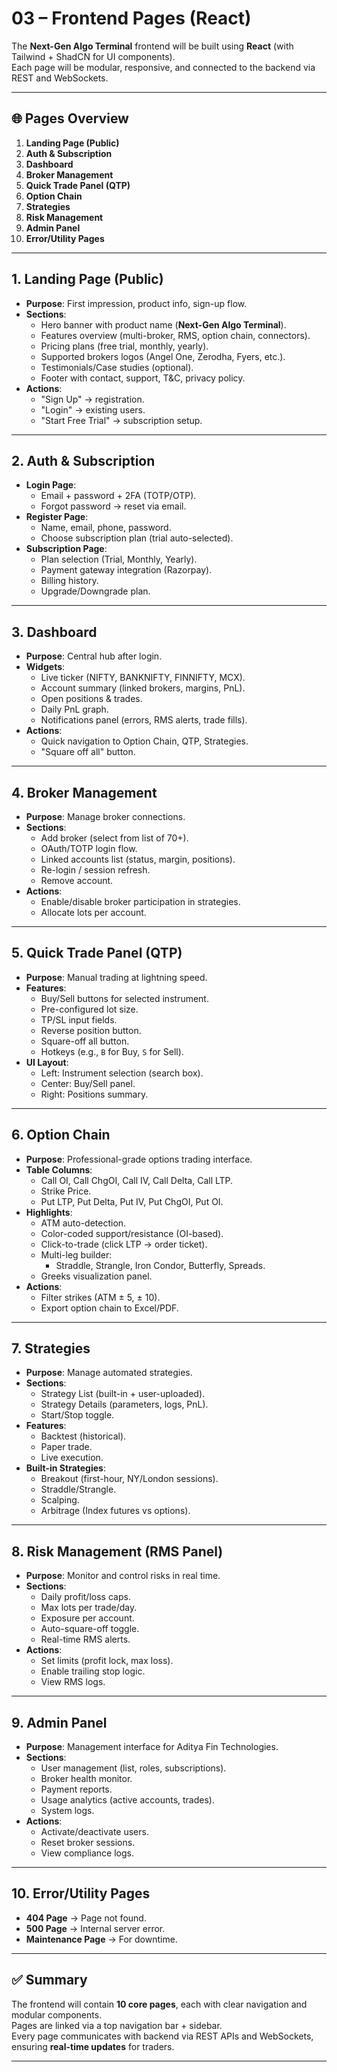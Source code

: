 # 03 – Frontend Pages (React)

The **Next-Gen Algo Terminal** frontend will be built using **React** (with Tailwind + ShadCN for UI components).  
Each page will be modular, responsive, and connected to the backend via REST and WebSockets.  

---

## 🌐 Pages Overview
1. **Landing Page (Public)**
2. **Auth & Subscription**
3. **Dashboard**
4. **Broker Management**
5. **Quick Trade Panel (QTP)**
6. **Option Chain**
7. **Strategies**
8. **Risk Management**
9. **Admin Panel**
10. **Error/Utility Pages**

---

## 1. Landing Page (Public)
- **Purpose**: First impression, product info, sign-up flow.  
- **Sections**:
  - Hero banner with product name (**Next-Gen Algo Terminal**).
  - Features overview (multi-broker, RMS, option chain, connectors).
  - Pricing plans (free trial, monthly, yearly).
  - Supported brokers logos (Angel One, Zerodha, Fyers, etc.).
  - Testimonials/Case studies (optional).
  - Footer with contact, support, T&C, privacy policy.
- **Actions**:
  - "Sign Up" → registration.
  - "Login" → existing users.
  - "Start Free Trial" → subscription setup.

---

## 2. Auth & Subscription
- **Login Page**:
  - Email + password + 2FA (TOTP/OTP).
  - Forgot password → reset via email.
- **Register Page**:
  - Name, email, phone, password.
  - Choose subscription plan (trial auto-selected).
- **Subscription Page**:
  - Plan selection (Trial, Monthly, Yearly).
  - Payment gateway integration (Razorpay).
  - Billing history.
  - Upgrade/Downgrade plan.

---

## 3. Dashboard
- **Purpose**: Central hub after login.  
- **Widgets**:
  - Live ticker (NIFTY, BANKNIFTY, FINNIFTY, MCX).
  - Account summary (linked brokers, margins, PnL).
  - Open positions & trades.
  - Daily PnL graph.
  - Notifications panel (errors, RMS alerts, trade fills).
- **Actions**:
  - Quick navigation to Option Chain, QTP, Strategies.
  - "Square off all" button.

---

## 4. Broker Management
- **Purpose**: Manage broker connections.  
- **Sections**:
  - Add broker (select from list of 70+).
  - OAuth/TOTP login flow.
  - Linked accounts list (status, margin, positions).
  - Re-login / session refresh.
  - Remove account.
- **Actions**:
  - Enable/disable broker participation in strategies.
  - Allocate lots per account.

---

## 5. Quick Trade Panel (QTP)
- **Purpose**: Manual trading at lightning speed.  
- **Features**:
  - Buy/Sell buttons for selected instrument.
  - Pre-configured lot size.
  - TP/SL input fields.
  - Reverse position button.
  - Square-off all button.
  - Hotkeys (e.g., `B` for Buy, `S` for Sell).
- **UI Layout**:
  - Left: Instrument selection (search box).
  - Center: Buy/Sell panel.
  - Right: Positions summary.

---

## 6. Option Chain
- **Purpose**: Professional-grade options trading interface.  
- **Table Columns**:
  - Call OI, Call ChgOI, Call IV, Call Delta, Call LTP.
  - Strike Price.
  - Put LTP, Put Delta, Put IV, Put ChgOI, Put OI.
- **Highlights**:
  - ATM auto-detection.
  - Color-coded support/resistance (OI-based).
  - Click-to-trade (click LTP → order ticket).
  - Multi-leg builder:
    - Straddle, Strangle, Iron Condor, Butterfly, Spreads.
  - Greeks visualization panel.
- **Actions**:
  - Filter strikes (ATM ± 5, ± 10).
  - Export option chain to Excel/PDF.

---

## 7. Strategies
- **Purpose**: Manage automated strategies.  
- **Sections**:
  - Strategy List (built-in + user-uploaded).
  - Strategy Details (parameters, logs, PnL).
  - Start/Stop toggle.
- **Features**:
  - Backtest (historical).
  - Paper trade.
  - Live execution.
- **Built-in Strategies**:
  - Breakout (first-hour, NY/London sessions).
  - Straddle/Strangle.
  - Scalping.
  - Arbitrage (Index futures vs options).

---

## 8. Risk Management (RMS Panel)
- **Purpose**: Monitor and control risks in real time.  
- **Sections**:
  - Daily profit/loss caps.
  - Max lots per trade/day.
  - Exposure per account.
  - Auto-square-off toggle.
  - Real-time RMS alerts.
- **Actions**:
  - Set limits (profit lock, max loss).
  - Enable trailing stop logic.
  - View RMS logs.

---

## 9. Admin Panel
- **Purpose**: Management interface for Aditya Fin Technologies.  
- **Sections**:
  - User management (list, roles, subscriptions).
  - Broker health monitor.
  - Payment reports.
  - Usage analytics (active accounts, trades).
  - System logs.
- **Actions**:
  - Activate/deactivate users.
  - Reset broker sessions.
  - View compliance logs.

---

## 10. Error/Utility Pages
- **404 Page** → Page not found.  
- **500 Page** → Internal server error.  
- **Maintenance Page** → For downtime.  

---

## ✅ Summary
The frontend will contain **10 core pages**, each with clear navigation and modular components.  
Pages are linked via a top navigation bar + sidebar.  
Every page communicates with backend via REST APIs and WebSockets, ensuring **real-time updates** for traders.

---
